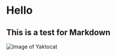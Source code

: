 # Hello
## This is a test for Markdown
![Image of Yaktocat](https://octodex.github.com/images/yaktocat.png)
